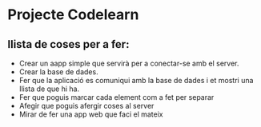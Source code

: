 # Projecte Codelearn
## llista de coses per a fer:
* Crear un aapp simple que servirà per a conectar-se amb el server.
* Crear la base de dades.
* Fer que la aplicació es comuniqui amb la base de dades i et mostri una llista de que hi ha.
* Fer que poguis marcar cada element com a fet per separar
* Afegir que poguis afergir coses al server
* Mirar de fer una app web que faci el mateix